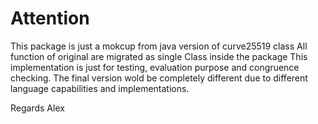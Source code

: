 
# Attention

This package is just a mokcup from java version of curve25519 class
All function of original are migrated as single Class inside the package
This implementation is just for testing, evaluation purpose and
congruence checking.
The final version wold be completely different due to different language
capabilities and implementations.

Regards
Alex

